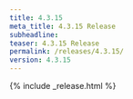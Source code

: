 ```yaml
---
title: 4.3.15
meta_title: 4.3.15 Release
subheadline: 
teaser: 4.3.15 Release
permalink: /releases/4.3.15/
version: 4.3.15
---
```


{% include _release.html %}
